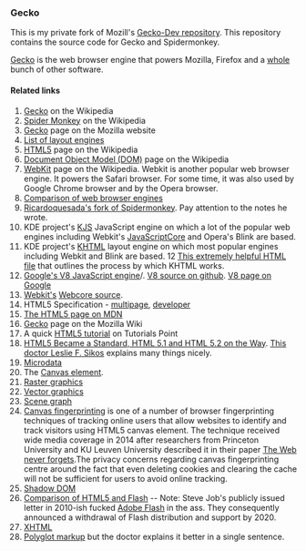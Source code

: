 ### Gecko

This is my private fork of Mozill's [Gecko-Dev repository](https://github.com/mozilla/gecko-dev). This repository contains the source code for Gecko and Spidermonkey.

[Gecko](https://en.wikipedia.org/wiki/Gecko_(software)) is the web browser engine that powers Mozilla, Firefox and a [whole](https://developer.mozilla.org/en-US/docs/Mozilla/Gecko/Versions) bunch of other software.



#### Related links
1. [Gecko](https://en.wikipedia.org/wiki/Gecko_(software)) on the Wikipedia
2. [Spider Monkey](https://en.wikipedia.org/wiki/SpiderMonkey) on the Wikipedia
3. [Gecko](https://developer.mozilla.org/en-US/docs/Mozilla/Gecko) page on the Mozilla website
4. [List of layout engines](https://en.wikipedia.org/wiki/List_of_layout_engines)
5. [HTML5](https://en.wikipedia.org/wiki/HTML5) page on the Wikipedia
6. [Document Object Model (DOM)](https://en.wikipedia.org/wiki/Document_Object_Model) page on the Wikipedia
7. [WebKit](https://en.wikipedia.org/wiki/WebKit) page on the Wikipedia. Webkit is another popular web browser engine. It powers the Safari browser. For some time, it was also used by Google Chrome browser and by the Opera browser.
8. [Comparison of web browser engines](https://en.wikipedia.org/wiki/Comparison_of_web_browser_engines)
9. [Ricardoquesada's fork of Spidermonkey](https://github.com/ricardoquesada/Spidermonkey). Pay attention to the notes he wrote.
10. KDE project's [KJS](https://github.com/KDE/kjs) JavaScript engine on which a lot of the popular web engines including Webkit's [JavaScriptCore](https://github.com/WebKit/webkit/tree/master/Source/JavaScriptCore) and Opera's Blink are based.
11. KDE project's [KHTML](https://github.com/KDE/khtml) layout engine on which most popular engines including Webkit and Blink are based.
12 [This extremely helpful HTML file](https://github.com/KDE/khtml/blob/master/docs/DESIGN.html) that outlines the process by which KHTML works.
12. [Google's V8 JavaScript engine](https://en.wikipedia.org/wiki/Chrome_V8)/. [V8 source on github](https://github.com/v8/v8). [V8 page on Google](https://developers.google.com/v8/)
13. [Webkit's](https://github.com/WebKit/webkit) [Webcore source](https://github.com/WebKit/webkit/tree/master/Source/WebCore).
14. HTML5 Specification - [multipage](https://html.spec.whatwg.org/multipage/), [developer](https://html.spec.whatwg.org/dev/)
15. [The HTML5 page on MDN](https://developer.mozilla.org/en-US/docs/Web/Guide/HTML/HTML5)
16. [Gecko](https://wiki.mozilla.org/Gecko:Home_Page) page on the Mozilla Wiki
17. A quick [HTML5 tutorial](https://www.tutorialspoint.com/html5/html5_syntax.htm) on Tutorials Point
18. [HTML5 Became a Standard, HTML 5.1 and HTML 5.2 on the Way](http://www.lesliesikos.com/html5-became-a-standard-html-5-1-and-html-5-2-on-the-way/). [This doctor Leslie F. Sikos](https://www.lesliesikos.com/) explains many things nicely.
19. [Microdata](https://en.wikipedia.org/wiki/Microdata_(HTML))
20. The [Canvas element](https://en.wikipedia.org/wiki/Canvas_element).
21. [Raster graphics](https://en.wikipedia.org/wiki/Raster_graphics)
22. [Vector graphics](https://en.wikipedia.org/wiki/Vector_graphics)
23. [Scene graph](https://en.wikipedia.org/wiki/Scene_graph)
24. [Canvas fingerprinting](https://en.wikipedia.org/wiki/Canvas_fingerprinting) is one of a number of browser fingerprinting techniques of tracking online users that allow websites to identify and track visitors using HTML5 canvas element. The technique received wide media coverage in 2014 after researchers from Princeton University and KU Leuven University described it in their paper [The Web never forgets](https://securehomes.esat.kuleuven.be/~gacar/persistent/index.html).The privacy concerns regarding canvas fingerprinting centre around the fact that even deleting cookies and clearing the cache will not be sufficient for users to avoid online tracking.
25. [Shadow DOM](https://www.w3.org/TR/shadow-dom/)
26. [Comparison of HTML5 and Flash](https://en.wikipedia.org/wiki/Comparison_of_HTML5_and_Flash) -- Note: Steve Job's publicly issued letter in 2010-ish fucked [Adobe Flash](https://en.wikipedia.org/wiki/Adobe_Flash) in the ass. They consequently announced a withdrawal of Flash distribution and support by 2020.
27. [XHTML](https://en.wikipedia.org/wiki/XHTML)
28. [Polyglot markup](https://en.wikipedia.org/wiki/Polyglot_markup) but the doctor explains it better in a single sentence.
